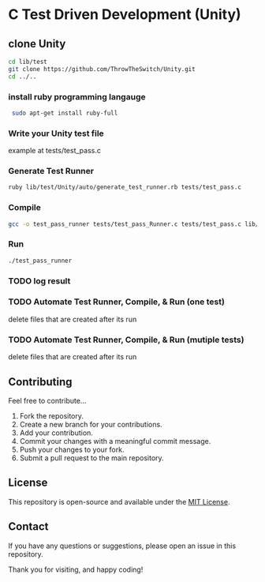# C Test Driven Development (Unity)

## clone Unity

```Bash
cd lib/test
git clone https://github.com/ThrowTheSwitch/Unity.git
cd ../..
```

### install ruby programming langauge

 ```Bash
  sudo apt-get install ruby-full
 ```

### Write your Unity test file

example at tests/test_pass.c

### Generate Test Runner

```Bash
ruby lib/test/Unity/auto/generate_test_runner.rb tests/test_pass.c
```

### Compile

```Bash
gcc -o test_pass_runner tests/test_pass_Runner.c tests/test_pass.c lib/test/Unity/src/unity.c -Ilib/test/Unity/src -DRUN_TESTS
```

### Run

```Bash
./test_pass_runner
```

### TODO log result

### TODO Automate Test Runner, Compile, & Run (one test)
delete files that are created after its run

### TODO Automate Test Runner, Compile, & Run (mutiple tests)
delete files that are created after its run

## Contributing

Feel free to contribute...

1. Fork the repository.
2. Create a new branch for your contributions.
3. Add your contribution.
4. Commit your changes with a meaningful commit message.
5. Push your changes to your fork.
6. Submit a pull request to the main repository.

## License

This repository is open-source and available under the [MIT License](LICENSE).

## Contact

If you have any questions or suggestions, please open an issue in this repository.

Thank you for visiting, and happy coding!
